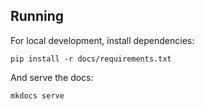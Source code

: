 ## Running

For local development, install dependencies:

```pip install -r docs/requirements.txt```

And serve the docs: 

```mkdocs serve```
